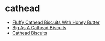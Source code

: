 # cathead

 * [Fluffy Cathead Biscuits With Honey Butter](../../index/f/fluffy-cathead-biscuits-with-honey-butter.json)
 * [Big As A Cathead Biscuits](../../index/b/big-as-a-cathead-biscuits.json)
 * [Cathead Biscuits](../../index/c/cathead-biscuits.json)
